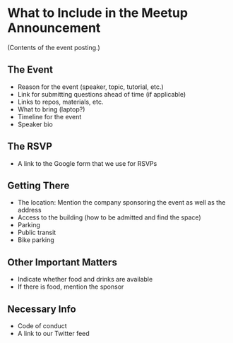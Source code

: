 # What to Include in the Meetup Announcement 

(Contents of the event posting.)

## The Event 

* Reason for the event (speaker, topic, tutorial, etc.)
* Link for submitting questions ahead of time (if applicable)
* Links to repos, materials, etc.
* What to  bring (laptop?)
* Timeline for the event
* Speaker bio

## The RSVP
* A link to the Google form that we use for RSVPs

## Getting There

* The location: Mention the company sponsoring the event as well as the address
* Access to the building (how to be admitted and find the space)
* Parking
* Public transit
* Bike parking

## Other Important Matters

* Indicate whether food and drinks are available
* If there is food, mention the sponsor

## Necessary Info

* Code of conduct
* A link to our Twitter feed
